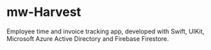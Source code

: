 # mw-Harvest
Employee time and invoice tracking app, developed with Swift, UIKit, Microsoft Azure Active Directory and Firebase Firestore.

